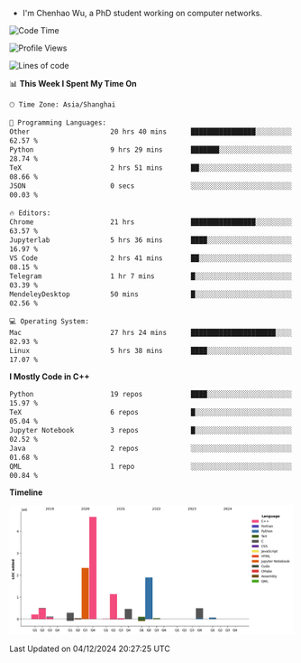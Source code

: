 - I'm Chenhao Wu, a PhD student working on computer networks.

<!--START_SECTION:waka-->
![Code Time](http://img.shields.io/badge/Code%20Time-120%20hrs%2050%20mins-blue)

![Profile Views](http://img.shields.io/badge/Profile%20Views-8-blue)

![Lines of code](https://img.shields.io/badge/From%20Hello%20World%20I%27ve%20Written-12.4%20million%20lines%20of%20code-blue)

📊 **This Week I Spent My Time On** 

```text
🕑︎ Time Zone: Asia/Shanghai

💬 Programming Languages: 
Other                    20 hrs 40 mins      ████████████████░░░░░░░░░   62.57 % 
Python                   9 hrs 29 mins       ███████░░░░░░░░░░░░░░░░░░   28.74 % 
TeX                      2 hrs 51 mins       ██░░░░░░░░░░░░░░░░░░░░░░░   08.66 % 
JSON                     0 secs              ░░░░░░░░░░░░░░░░░░░░░░░░░   00.03 % 

🔥 Editors: 
Chrome                   21 hrs              ████████████████░░░░░░░░░   63.57 % 
Jupyterlab               5 hrs 36 mins       ████░░░░░░░░░░░░░░░░░░░░░   16.97 % 
VS Code                  2 hrs 41 mins       ██░░░░░░░░░░░░░░░░░░░░░░░   08.15 % 
Telegram                 1 hr 7 mins         █░░░░░░░░░░░░░░░░░░░░░░░░   03.39 % 
MendeleyDesktop          50 mins             █░░░░░░░░░░░░░░░░░░░░░░░░   02.56 % 

💻 Operating System: 
Mac                      27 hrs 24 mins      █████████████████████░░░░   82.93 % 
Linux                    5 hrs 38 mins       ████░░░░░░░░░░░░░░░░░░░░░   17.07 % 
```

**I Mostly Code in C++** 

```text
Python                   19 repos            ████░░░░░░░░░░░░░░░░░░░░░   15.97 % 
TeX                      6 repos             █░░░░░░░░░░░░░░░░░░░░░░░░   05.04 % 
Jupyter Notebook         3 repos             █░░░░░░░░░░░░░░░░░░░░░░░░   02.52 % 
Java                     2 repos             ░░░░░░░░░░░░░░░░░░░░░░░░░   01.68 % 
QML                      1 repo              ░░░░░░░░░░░░░░░░░░░░░░░░░   00.84 % 
```



**Timeline**

![Lines of Code chart](https://raw.githubusercontent.com/Vito-Swift/Vito-Swift/main/assets/bar_graph.png)


 Last Updated on 04/12/2024 20:27:25 UTC
<!--END_SECTION:waka-->

